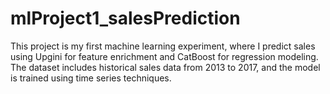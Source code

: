 # mlProject1_salesPrediction
This project is my first machine learning experiment, where I predict sales using Upgini for feature enrichment and CatBoost for regression modeling. The dataset includes historical sales data from 2013 to 2017, and the model is trained using time series techniques.
